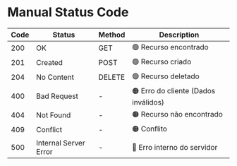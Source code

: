 ﻿
# Manual Status Code
| Code | Status                | Method | Description                          |
|------|-----------------------|--------|--------------------------------------|
| 200  | OK                    | GET    | 🟢 Recurso encontrado                |
| 201  | Created               | POST   | 🟢 Recurso criado                    |
| 204  | No Content            | DELETE | 🟢 Recurso deletado                  |
| 400  | Bad Request           | -      | 🟠 Erro do cliente (Dados inválidos) |
| 404  | Not Found             | -      | 🟠 Recurso não encontrado            |
| 409  | Conflict              | -      | 🟠 Conflito                          |
| 500  | Internal Server Error | -      | 🔴 Erro interno do servidor          |
